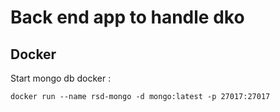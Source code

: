 # Back end app to handle dko

## Docker

Start mongo db docker :

`docker run --name rsd-mongo -d mongo:latest -p 27017:27017`
